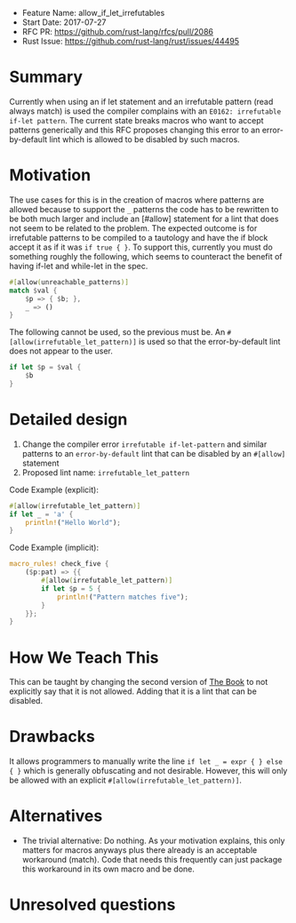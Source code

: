 - Feature Name: allow_if_let_irrefutables
- Start Date: 2017-07-27
- RFC PR: https://github.com/rust-lang/rfcs/pull/2086
- Rust Issue: https://github.com/rust-lang/rust/issues/44495

# Summary
[summary]: #summary

Currently when using an if let statement and an irrefutable pattern (read always match) is used the compiler complains with an `E0162: irrefutable if-let pattern`.
The current state breaks macros who want to accept patterns generically and this RFC proposes changing this error to an error-by-default lint which is allowed to be disabled by such macros.

# Motivation
[motivation]: #motivation

The use cases for this is in the creation of macros where patterns are allowed because to support the `_` patterns the code has to be rewritten to be both much larger and include an \[#allow\] statement for a lint that does not seem to be related to the problem.
The expected outcome is for irrefutable patterns to be compiled to a tautology and have the if block accept it as if it was `if true { }`.
To support this, currently you must do something roughly the following, which seems to counteract the benefit of having if-let and while-let in the spec.

```rust
#[allow(unreachable_patterns)]
match $val {
    $p => { $b; },
    _ => ()
}
```
The following cannot be used, so the previous must be. An `#[allow(irrefutable_let_pattern)]` is used so that the error-by-default lint does not appear to the user.

```rust
if let $p = $val {
    $b
}
```

# Detailed design
[design]: #detailed-design

1. Change the compiler error `irrefutable if-let-pattern` and similar patterns to an `error-by-default` lint that can be disabled by an `#[allow]` statement
2. Proposed lint name: `irrefutable_let_pattern`

Code Example (explicit):
```rust
#[allow(irrefutable_let_pattern)]
if let _ = 'a' {
    println!("Hello World");
}
```

Code Example (implicit):
```rust
macro_rules! check_five {
    ($p:pat) => {{
        #[allow(irrefutable_let_pattern)]
        if let $p = 5 {
            println!("Pattern matches five");
        }
    }};
}
```

# How We Teach This
[how-we-teach-this]: #how-we-teach-this

This can be taught by changing the second version of [The Book](https://doc.rust-lang.org/book/second-edition/ch18-02-refutability.html) to not explicitly say that it is not allowed.
Adding that it is a lint that can be disabled.

# Drawbacks
[drawbacks]: #drawbacks

It allows programmers to manually write the line `if let _ = expr { } else { }` which is generally obfuscating and not desirable. However, this will only be allowed with an explicit `#[allow(irrefutable_let_pattern)]`.

# Alternatives
[alternatives]: #alternatives

* The trivial alternative: Do nothing. As your motivation explains, this only matters for macros anyways plus there already is an acceptable workaround (match). Code that needs this frequently can just package this workaround in its own macro and be done.

# Unresolved questions
[unresolved]: #unresolved-questions

